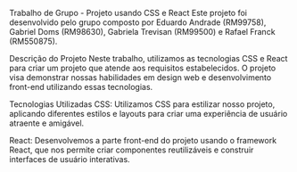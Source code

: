 Trabalho de Grupo - Projeto usando CSS e React
Este projeto foi desenvolvido pelo grupo composto por Eduardo Andrade (RM99758), Gabriel Doms (RM98630), Gabriela Trevisan (RM99500) e Rafael Franck (RM550875).

Descrição do Projeto
Neste trabalho, utilizamos as tecnologias CSS e React para criar um projeto que atende aos requisitos estabelecidos. O projeto visa demonstrar nossas habilidades em design web e desenvolvimento front-end utilizando essas tecnologias.

Tecnologias Utilizadas
CSS: Utilizamos CSS para estilizar nosso projeto, aplicando diferentes estilos e layouts para criar uma experiência de usuário atraente e amigável.

React: Desenvolvemos a parte front-end do projeto usando o framework React, que nos permite criar componentes reutilizáveis e construir interfaces de usuário interativas.
